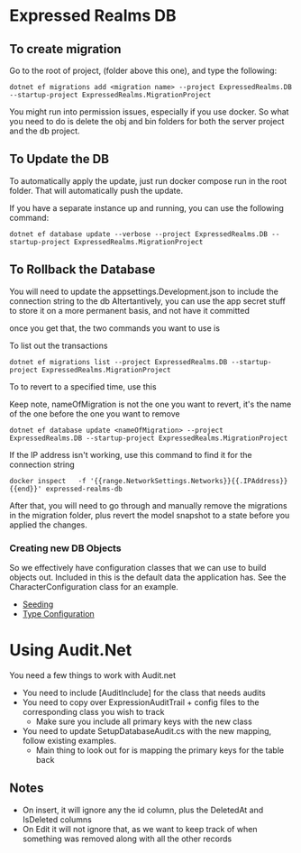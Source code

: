 # Expressed Realms DB

## To create migration

Go to the root of project, (folder above this one), and type the following:
```shell
dotnet ef migrations add <migration name> --project ExpressedRealms.DB --startup-project ExpressedRealms.MigrationProject
```


You might run into permission issues, especially if you use docker.  So what you need to do is delete the obj and bin
folders for both the server project and the db project.

## To Update the DB

To automatically apply the update, just run docker compose run in the root folder.  That will automatically push the
update.

If you have a separate instance up and running, you can use the following command:
```shell
dotnet ef database update --verbose --project ExpressedRealms.DB --startup-project ExpressedRealms.MigrationProject
```

## To Rollback the Database
You will need to update the appsettings.Development.json to include the connection string to the db
Altertantively, you can use the app secret stuff to store it on a more permanent basis, and not have it committed

once you get that, the two commands you want to use is

To list out the transactions
```shell
dotnet ef migrations list --project ExpressedRealms.DB --startup-project ExpressedRealms.MigrationProject
```

To to revert to a specified time, use this

Keep note, nameOfMigration is not the one you want to revert, it's the name of the one before the one you want to remove
```shell
dotnet ef database update <nameOfMigration> --project ExpressedRealms.DB --startup-project ExpressedRealms.MigrationProject
```

If the IP address isn't working, use this command to find it for the connection string

```shell
docker inspect   -f '{{range.NetworkSettings.Networks}}{{.IPAddress}}{{end}}' expressed-realms-db
```

After that, you will need to go through and manually remove the migrations in the migration folder, plus revert the model
snapshot to a state before you applied the changes.

### Creating new DB Objects

So we effectively have configuration classes that we can use to build objects out.  Included in this is the default data
the application has.  See the CharacterConfiguration class for an example.

* [Seeding](https://code-maze.com/migrations-and-seed-data-efcore/)
* [Type Configuration](https://stackoverflow.com/questions/46978332/use-ientitytypeconfiguration-with-a-base-entity)

# Using Audit.Net
You need a few things to work with Audit.net
 - You need to include [AuditInclude] for the class that needs audits
 - You need to copy over ExpressionAuditTrail + config files to the corresponding class you wish to track
   - Make sure you include all primary keys with the new class
 - You need to update SetupDatabaseAudit.cs with the new mapping, follow existing examples.
   - Main thing to look out for is mapping the primary keys for the table back 

## Notes
 - On insert, it will ignore any the id column, plus the DeletedAt and IsDeleted columns
 - On Edit it will not ignore that, as we want to keep track of when something was removed along with all the other records